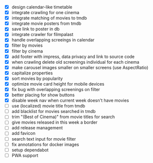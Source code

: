 - [x] design calendar-like timetable
- [x] integrate crawling for one cinema
- [x] integrate matching of movies to tmdb
- [x] integrate movie posters from tmdb
- [x] save link to poster in db
- [x] integrate crawler for filmpalast
- [x] handle overlapping screeings in calendar
- [x] filter by movies
- [x] filter by cinema
- [x] add footer with impress, data privacy and link to source code
- [x] when crawling delete old screenings individual for each cinema
- [x] make carousel images smaller on smaller screens (use AspectRatio)
- [x] capitalize properties
- [x] sort movies by popularity
- [x] optimize movie card height for mobile devices
- [x] fix bug with overlapping screenings on filter
- [x] better placing for show buttons
- [x] disable week nav when current week doesn't have movies
- [ ] use (localized) movie title from tmdb
- [ ] add blacklist for movies searched in tmdb
- [ ] trim "(Best of Cinema)" from movie titles for search
- [ ] give movies released in this week a border
- [ ] add release management
- [ ] add favicon
- [ ] search text input for movie filter
- [ ] fix annotations for docker images
- [ ] setup dependabot
- [ ] PWA support
